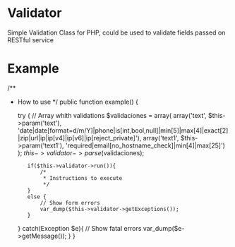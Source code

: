 Validator
=========

Simple Validation Class for PHP, could be used to validate fields passed on RESTful service

Example
=======

  /**
   * How to use
	 */
	public function example()
	{

		try {
			// Array whith validations
			$validaciones = array(
				array('text', $this->param('text'), 'date|date[format=d/m/Y]|phone|is[int,bool,null]|min[5]|max[4]|exact[2]|zip|url|ip|ip[v4]|ip[v6]|ip[reject_private]'),
				array('text1', $this->param('text1'), 'required|email[no_hostname_check]|min[4]|max[25]')
			);
			$this->validator->parse($validaciones);

			if($this->validator->run()){
				/*
				 * Instructions to execute
				 */
			}
			else {
				// Show form errors
				var_dump($this->validator->getExceptions());
			}
		}
		catch(Exception $e){
			// Show fatal errors
			var_dump($e->getMessage());
		}
	}